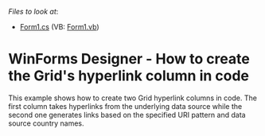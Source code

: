 <!-- default file list -->
*Files to look at*:

* [Form1.cs](./CS/Dashboard_GridHyperlinkColumn/Form1.cs) (VB: [Form1.vb](./VB/Dashboard_GridHyperlinkColumn/Form1.vb))
<!-- default file list end -->
# WinForms Designer - How to create the Grid's hyperlink column in code


This example shows how to create two Grid hyperlink columns in code. The first column takes hyperlinks from the underlying data source while the second one generates links based on the specified URI pattern and data source country names.

<br/>


